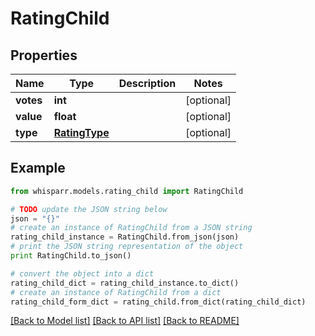 # RatingChild


## Properties

Name | Type | Description | Notes
------------ | ------------- | ------------- | -------------
**votes** | **int** |  | [optional] 
**value** | **float** |  | [optional] 
**type** | [**RatingType**](RatingType.md) |  | [optional] 

## Example

```python
from whisparr.models.rating_child import RatingChild

# TODO update the JSON string below
json = "{}"
# create an instance of RatingChild from a JSON string
rating_child_instance = RatingChild.from_json(json)
# print the JSON string representation of the object
print RatingChild.to_json()

# convert the object into a dict
rating_child_dict = rating_child_instance.to_dict()
# create an instance of RatingChild from a dict
rating_child_form_dict = rating_child.from_dict(rating_child_dict)
```
[[Back to Model list]](../README.md#documentation-for-models) [[Back to API list]](../README.md#documentation-for-api-endpoints) [[Back to README]](../README.md)



